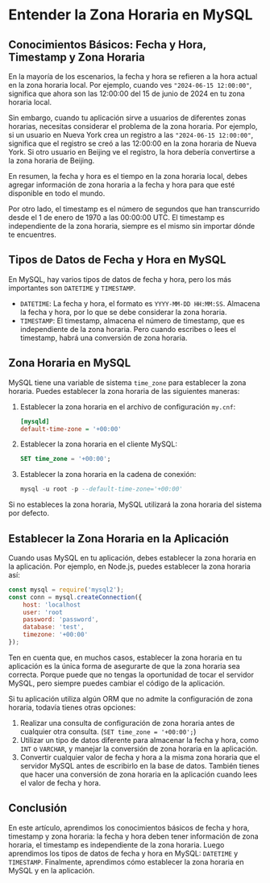 # Entender la Zona Horaria en MySQL

## Conocimientos Básicos: Fecha y Hora, Timestamp y Zona Horaria

En la mayoría de los escenarios, la fecha y hora se refieren a la hora actual en la zona horaria local. Por ejemplo, cuando ves `"2024-06-15 12:00:00"`, significa que ahora son las 12:00:00 del 15 de junio de 2024 en tu zona horaria local.

Sin embargo, cuando tu aplicación sirve a usuarios de diferentes zonas horarias, necesitas considerar el problema de la zona horaria. Por ejemplo, si un usuario en Nueva York crea un registro a las `"2024-06-15 12:00:00"`, significa que el registro se creó a las 12:00:00 en la zona horaria de Nueva York. Si otro usuario en Beijing ve el registro, la hora debería convertirse a la zona horaria de Beijing.

En resumen, la fecha y hora es el tiempo en la zona horaria local, debes agregar información de zona horaria a la fecha y hora para que esté disponible en todo el mundo.

Por otro lado, el timestamp es el número de segundos que han transcurrido desde el 1 de enero de 1970 a las 00:00:00 UTC. El timestamp es independiente de la zona horaria, siempre es el mismo sin importar dónde te encuentres.

## Tipos de Datos de Fecha y Hora en MySQL

En MySQL, hay varios tipos de datos de fecha y hora, pero los más importantes son `DATETIME` y `TIMESTAMP`.

- `DATETIME`: La fecha y hora, el formato es `YYYY-MM-DD HH:MM:SS`. Almacena la fecha y hora, por lo que se debe considerar la zona horaria.
- `TIMESTAMP`: El timestamp, almacena el número de timestamp, que es independiente de la zona horaria. Pero cuando escribes o lees el timestamp, habrá una conversión de zona horaria.

## Zona Horaria en MySQL

MySQL tiene una variable de sistema `time_zone` para establecer la zona horaria. Puedes establecer la zona horaria de las siguientes maneras:

1. Establecer la zona horaria en el archivo de configuración `my.cnf`:

    ```ini
    [mysqld]
    default-time-zone = '+00:00'
    ```

2. Establecer la zona horaria en el cliente MySQL:

    ```sql
    SET time_zone = '+00:00';
    ```

3. Establecer la zona horaria en la cadena de conexión:

    ```sql
    mysql -u root -p --default-time-zone='+00:00'
    ```

Si no estableces la zona horaria, MySQL utilizará la zona horaria del sistema por defecto.

## Establecer la Zona Horaria en la Aplicación

Cuando usas MySQL en tu aplicación, debes establecer la zona horaria en la aplicación. Por ejemplo, en Node.js, puedes establecer la zona horaria así:

```javascript
const mysql = require('mysql2');
const conn = mysql.createConnection({
    host: 'localhost
    user: 'root
    password: 'password',
    database: 'test',
    timezone: '+00:00'
});
```

Ten en cuenta que, en muchos casos, establecer la zona horaria en tu aplicación es la única forma de asegurarte de que la zona horaria sea correcta. Porque puede que no tengas la oportunidad de tocar el servidor MySQL, pero siempre puedes cambiar el código de la aplicación.

Si tu aplicación utiliza algún ORM que no admite la configuración de zona horaria, todavía tienes otras opciones:

1. Realizar una consulta de configuración de zona horaria antes de cualquier otra consulta. (`SET time_zone = '+00:00';`)
2. Utilizar un tipo de datos diferente para almacenar la fecha y hora, como `INT` o `VARCHAR`, y manejar la conversión de zona horaria en la aplicación.
3. Convertir cualquier valor de fecha y hora a la misma zona horaria que el servidor MySQL antes de escribirlo en la base de datos. También tienes que hacer una conversión de zona horaria en la aplicación cuando lees el valor de fecha y hora.

## Conclusión

En este artículo, aprendimos los conocimientos básicos de fecha y hora, timestamp y zona horaria: la fecha y hora deben tener información de zona horaria, el timestamp es independiente de la zona horaria. Luego aprendimos los tipos de datos de fecha y hora en MySQL: `DATETIME` y `TIMESTAMP`. Finalmente, aprendimos cómo establecer la zona horaria en MySQL y en la aplicación.